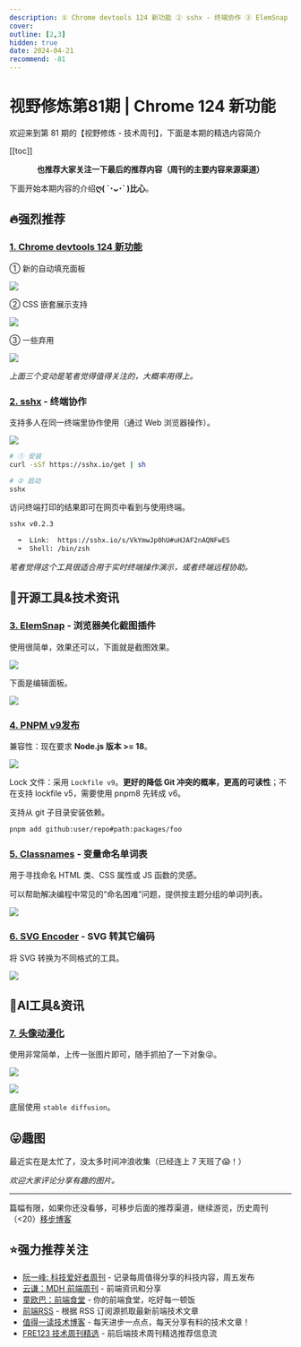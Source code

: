 ```yaml
---
description: ① Chrome devtools 124 新功能 ② sshx - 终端协作 ③ ElemSnap - 浏览器美化截图插件 ④ PNPM v9发布 ⑤ Classnames - 变量命名单词表 ⑥ SVG Encoder - SVG 转其它编码 ⑦ 头像动漫化
cover: 
outline: [2,3]
hidden: true
date: 2024-04-21
recommend: -81
---
```


# 视野修炼第81期 | Chrome 124 新功能

欢迎来到第 81 期的【视野修炼 - 技术周刊】，下面是本期的精选内容简介

[[toc]]

<center>

**​也推荐大家关注一下最后的推荐内容（周刊的主要内容来源渠道）**

</center>

下面开始本期内容的介绍**ღ( ´･ᴗ･` )比心**。

## 🔥强烈推荐
### [1. Chrome devtools 124 新功能](https://developer.chrome.com/blog/new-in-devtools-124?hl=zh-cn)
① 新的自动填充面板

![](https://img.cdn.sugarat.top/mdImg/sugar/953be8d99fcf90439e20175da9dc52d6)

② CSS 嵌套展示支持

![](https://img.cdn.sugarat.top/mdImg/sugar/e346813fada407dc552f93d78991ed05)

③ 一些弃用

![](https://img.cdn.sugarat.top/mdImg/sugar/95a0c39d74f120e55daf745201756a46)

*上面三个变动是笔者觉得值得关注的，大概率用得上。*

### [2. sshx](https://sshx.io/) - 终端协作

支持多人在同一终端里协作使用（通过 Web 浏览器操作）。

![](https://img.cdn.sugarat.top/mdImg/sugar/abe55fde83d351894dfebc148399fe55)

```sh
# ① 安装
curl -sSf https://sshx.io/get | sh

# ② 启动
sshx
```
访问终端打印的结果即可在网页中看到与使用终端。

```sh
sshx v0.2.3

  ➜  Link:  https://sshx.io/s/VkYmwJp0hU#uHJAF2nAQNFwES
  ➜  Shell: /bin/zsh
```

*笔者觉得这个工具很适合用于实时终端操作演示，或者终端远程协助。*


## 🔧开源工具&技术资讯

### [3. ElemSnap](https://www.elemsnap.com/) - 浏览器美化截图插件
使用很简单，效果还可以，下面就是截图效果。

![](https://img.cdn.sugarat.top/mdImg/sugar/5609f357ac4c8638c9160f48ee07b35f)

下面是编辑面板。

![](https://img.cdn.sugarat.top/mdImg/sugar/b82dbd9ad9c2ec2a19beb4f224588a97)

### [4. PNPM v9发布](https://github.com/pnpm/pnpm/releases/tag/v9.0.0)

兼容性：现在要求 **Node.js 版本 >= 18**。

![](https://img.cdn.sugarat.top/mdImg/sugar/bacdca6acaa906476c179e1b8f582b7d)

Lock 文件：采用 `Lockfile v9`。**更好的降低 Git 冲突的概率，更高的可读性**；不在支持 lockfile v5，需要使用 pnpm8 先转成 v6。

支持从 git 子目录安装依赖。
```sh
pnpm add github:user/repo#path:packages/foo
```

### [5. Classnames](https://classnames.paulrobertlloyd.com/) - 变量命名单词表

用于寻找命名 HTML 类、CSS 属性或 JS 函数的灵感。

可以帮助解决编程中常见的“命名困难”问题，提供按主题分组的单词列表。

![](https://img.cdn.sugarat.top/mdImg/sugar/441e68addf90427a3702bf77051c737c)

### [6. SVG Encoder](https://svgencode.com/) - SVG 转其它编码
将 SVG 转换为不同格式的工具。

![](https://img.cdn.sugarat.top/mdImg/sugar/ada583df2cc92af7555243ede9bfb56f)

## 🤖AI工具&资讯
### [7. 头像动漫化](https://www.animefilter.online/convert.html)

使用非常简单，上传一张图片即可，随手抓拍了一下对象😜。

![](https://img.cdn.sugarat.top/mdImg/sugar/a13fc870227b255d8e487011cfc503b5)

![](https://img.cdn.sugarat.top/mdImg/sugar/ada587d069d933a940d188db5ff2b6f7)

底层使用 `stable diffusion`。

## 😛趣图
最近实在是太忙了，没太多时间冲浪收集（已经连上 7 天班了😱！）

*欢迎大家评论分享有趣的图片。*

---

篇幅有限，如果你还没看够，可移步后面的推荐渠道，继续游览，历史周刊（<20）[移步博客](https://sugarat.top/weekly/index.html)

## ⭐️强力推荐关注

* [阮一峰: 科技爱好者周刊](https://www.ruanyifeng.com/blog/archives.html) - 记录每周值得分享的科技内容，周五发布
* [云谦：MDH 前端周刊](https://sorrycc.com/mdh/) - 前端资讯和分享
* [童欧巴：前端食堂](https://github.com/Geekhyt/weekly) - 你的前端食堂，吃好每一顿饭
* [前端RSS](https://fed.chanceyu.com/) - 根据 RSS 订阅源抓取最新前端技术文章
* [值得一读技术博客](https://daily-blog.chlinlearn.top/) - 每天进步一点点，每天分享有料的技术文章！
* [FRE123 技术周刊精选](https://www.fre123.com/weekly) - 前后端技术周刊精选推荐信息流
